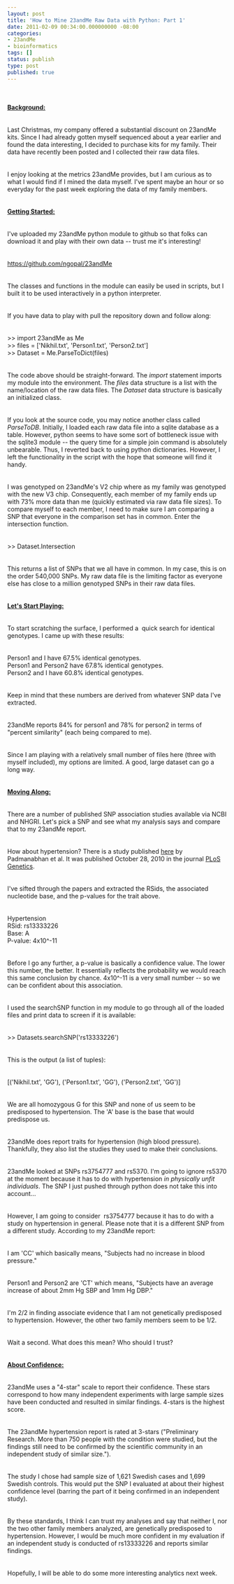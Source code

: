 ```yaml
---
layout: post
title: 'How to Mine 23andMe Raw Data with Python: Part 1'
date: 2011-02-09 00:34:00.000000000 -08:00
categories:
- 23andMe
- bioinformatics
tags: []
status: publish
type: post
published: true
---
```

<p><span><u><b><br /></b></u></span><br /><span><u><b>Background:</b></u></span><br /><span><u><br /></u></span><br /><span>Last Christmas, my company offered a substantial discount on 23andMe kits. Since I had already gotten myself sequenced about a year earlier and found the data interesting, I decided to purchase kits for my family. Their data have recently been posted and I collected their raw data files.</span><br /><span><br /></span><br /><span>I enjoy looking at the metrics 23andMe provides, but I am curious as to what I would find if I mined the data myself. I've spent maybe an hour or so everyday for the past week exploring the data of my family members.</span><br /><span><br /></span><br /><span><u><b>Getting Started:</b></u></span><br /><span><br /></span><br /><span>I've uploaded my 23andMe python module to github so that folks can download it and play with their own data -- trust me it's interesting!</span><br /><span><br /></span><br /><span><a href="https://github.com/ngopal/23andMe">https://github.com/ngopal/23andMe</a></span><br /><span><br /></span><br /><span>The classes and functions in the module can easily be used in scripts, but I built it to be used interactively in a python interpreter.</span><br /><span><br /></span><br /><span>If you have data to play with pull the repository down and follow along:</span><br /><span><br /></span><br /><span>>> import 23andMe as Me</span><br /><span>>> files = ['Nikhil.txt', 'Person1.txt', 'Person2.txt']</span><br /><span>>> Dataset = Me.ParseToDict(files)</span><br /><span><br /></span><br /><span>The code above should be straight-forward. The <i>import</i> statement imports my module into the environment. The <i>files</i> data structure is a list with the name/location of the raw data files. The <i>Dataset</i> data structure is basically an initialized class.</span><br /><span><br /></span><br /><span>If you look at the source code, you may notice another class called <i>ParseToDB</i>. Initially, I loaded each raw data file into a sqlite database as a table. However, python seems to have some sort of bottleneck issue with the sqlite3 module -- the query time for a simple join command is absolutely unbearable. Thus, I reverted back to using python dictionaries. However, I left the functionality in the script with the hope that someone will find it handy.</span><br /><span><br /></span><br /><span>I was genotyped on 23andMe's V2 chip where as my family was genotyped with the new V3 chip. Consequently, each member of my family ends up with 73% more data than me (quickly estimated via raw data file sizes). To compare myself to each member, I need to make sure I am comparing a SNP that everyone in the comparison set has in common. Enter the intersection function.</span><br /><span><br /></span><br /><span>>> Dataset.Intersection</span><br /><span><br /></span><br /><span>This returns a list of SNPs that we all have in common. In my case, this is on the order 540,000 SNPs. My raw data file is the limiting factor as everyone else has close to a million genotyped SNPs in their raw data files.</span><br /><span><br /></span><br /><span><u><b>Let's Start Playing:</b></u></span><br /><span><br /></span><br /><span>To start scratching the surface, I performed a  quick search for identical genotypes. I came up with these results:</span><br /><span><br /></span><br /><span>Person1 and I have 67.5% identical genotypes.</span><br /><span>Person1 and Person2 have 67.8% identical genotypes.</span><br /><span>Person2 and I have 60.8% identical genotypes.</span><br /><span><br /></span><br /><span>Keep in mind that these numbers are derived from whatever SNP data I've extracted.</span><br /><span><br /></span><br /><span>23andMe reports 84% for person1 and 78% for person2 in terms of "percent similarity" (each being compared to me).</span><br /><span><br /></span><br /><span>Since I am playing with a relatively small number of files here (three with myself included), my options are limited. A good, large dataset can go a long way.</span><br /><span><br /></span><br /><span><u><b>Moving Along:</b></u></span><br /><span><br /></span><br /><span>There are a number of published SNP association studies available via NCBI and NHGRI. Let's pick a SNP and see what my analysis says and compare that to my 23andMe report.</span><br /><span><br /></span><br /><span>How about hypertension? There is a study published <a href="http://www.ncbi.nlm.nih.gov/pmc/articles/PMC2965757/?tool=pubmed">here</a> by Padmanabhan et al. It was published October 28, 2010 in the journal <u>PLoS Genetics</u>.</span><br /><span><br /></span><br /><span>I've sifted through the papers and extracted the RSids, the associated nucleotide base, and the p-values for the trait above.</span><br /><span><br /></span><br /><span>Hypertension</span><br /><span>RSid: rs13333226</span><br /><span>Base: A</span><br /><span>P-value: 4x10^-11</span><br /><span><br /></span><br /><span>Before I go any further, a p-value is basically a confidence value. The lower this number, the better. It essentially reflects the probability we would reach this same conclusion by chance. 4x10^-11 is a very small number -- so we can be confident about this association.</span><br /><span><br /></span><br /><span>I used the searchSNP function in my module to go through all of the loaded files and print data to screen if it is available:</span><br /><span><br /></span><br /><span>>> Datasets.searchSNP('rs13333226')</span><br /><span><br /></span><br /><span>This is the output (a list of tuples):</span><br /><span><br /></span><br /><span>[('Nikhil.txt', 'GG'), ('Person1.txt', 'GG'), ('Person2.txt', 'GG')]</span><br /><span><br /></span><br /><span>We are all homozygous G for this SNP and none of us seem to be predisposed to hypertension. The 'A' base is the base that would predispose us.</span><br /><span><br /></span><br /><span>23andMe does report traits for hypertension (high blood pressure). Thankfully, they also list the studies they used to make their conclusions. </span><br /><span><br /></span><br /><span>23andMe looked at SNPs rs3754777 and rs5370. I'm going to ignore rs5370 at the moment because it has to do with hypertension <i>in physically unfit individuals</i>. The SNP I just pushed through python does not take this into account...</span><br /><span><br /></span><br /><span>However, I am going to consider  rs3754777 because it has to do with a study on hypertension in general. Please note that it is a different SNP from a different study. According to my 23andMe report: </span><br /><span><br /></span><br /><span>I am 'CC' which basically means, "Subjects had no increase in blood pressure." </span><br /><span><br /></span><br /><span>Person1 and Person2 are 'CT' which means, "Subjects have an average increase of about 2mm Hg SBP and 1mm Hg DBP."</span><br /><span><br /></span><br /><span>I'm 2/2 in finding associate evidence that I am not genetically predisposed to hypertension. However, the other two family members seem to be 1/2.</span><br /><span><br /></span><br /><span>Wait a second. What does this mean? Who should I trust?</span><br /><span><br /></span><br /><span><u><b>About Confidence:</b></u></span><br /><span><br /></span><br /><span>23andMe uses a "4-star" scale to report their confidence. These stars correspond to how many independent experiments with large sample sizes have been conducted and resulted in similar findings. 4-stars is the highest score.</span><br /><span><br /></span><br /><span><span>The 23andMe hypertension report is rated at 3-stars ("P</span><span><span>reliminary Research</span>. More than 750 people with the condition were studied, but the findings still need to be confirmed by the scientific community in an independent study of similar size.</span><span>").</span></span><br /><span><br /></span><br /><span>The study I chose had sample size of <span>1,621 Swedish cases and 1,699 Swedish controls. This would put the SNP I evaluated at about their highest confidence level (barring the part of it being confirmed in an independent study).</span></span><br /><span><br /></span><br /><span>By these standards, I think I can trust my analyses and say that neither I, nor the two other family members analyzed, are genetically predisposed to hypertension. However, I would be much more confident in my evaluation if an independent study is conducted of rs13333226 and reports similar findings. </span><br /><span><br /></span><br /><span>Hopefully, I will be able to do some more interesting analytics next week.</span><br /><span><br /></span></p>
